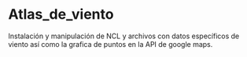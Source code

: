 # Atlas_de_viento
Instalación y manipulación de NCL y archivos con datos específicos de viento así como la grafica de puntos en la API de google maps.
